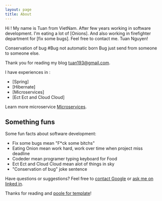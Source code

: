 ```yaml
---
layout: page
title: About
---
```


<p class="message">
  Hi ! My name is Tuan from VietNam. After few years working in software development. I'm eating a lot of [Onions]. And also working in firefighter department for [fix some bugs]. Feel free to contact me. Tuan Nguyen!
</p>
<p class="message">
  Conservation of bug
  #Bug not automatic born Bug just send from someone to someone else.
</p>

Thank you for reading my blog [tuan193@gmail.com](https://www.linkedin.com/in/tuan-nguyen-dang-b97b8366/).

I have experiences in :

* [Spring]
* [Hibernate]
* [Microservices]
* [Ect Ect and Cloud Cloud]

Learn more microservice [Microservices](https://github.com/tuannguyendang/microservice).

## Something funs

Some fun facts about software development:

* Fix some bugs mean "F*ck some bitchs"
* Eating Onion mean work hard, work over time when project miss deadline
* Codeder mean programer typing keyboard for Food
* Ect Ect and Cloud Cloud mean alot of things in sky
* "Conservation of bug" joke sentence 

Have questions or suggestions? Feel free to [contact Google](https://www.google.com/) or [ask me on linked in](https://www.linkedin.com/in/tuan-nguyen-dang-b97b8366/).

Thanks for reading and [poole for template](https://github.com/poole/lanyon)!
